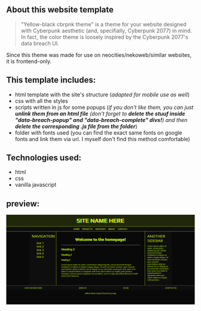 ## About this website template

> "Yellow-black cbrpnk theme" is a theme for your website designed with Cyberpunk aesthetic (and, specifially, Cyberpunk 2077) in mind.
In fact, the color theme is loosely inspired by the Cyberpunk 2077's data breach UI.

Since this theme was made for use on neocities/nekoweb/similar websites, it is frontend-only.

## This template includes:
- html template with the site's structure (<i>adapted for mobile use as well</i>)
- css with all the styles
- scripts written in js for some popups (<i>if you don't like them, you can just <b>unlink them from an html file</b> (don't forget to <b>delete the stuuf inside "data-breach-popup" and "data-breach-complete" divs!</b>) and then <b>delete the corresponding .js file from the folder</b></i>)
- folder with fonts used (you can find the exact same fonts on google fonts and link them via url. I myself don't find this method comfortable)

## Technologies used:
- html
- css
- vanilla javascript

## preview:
![preview](preview.jpg)